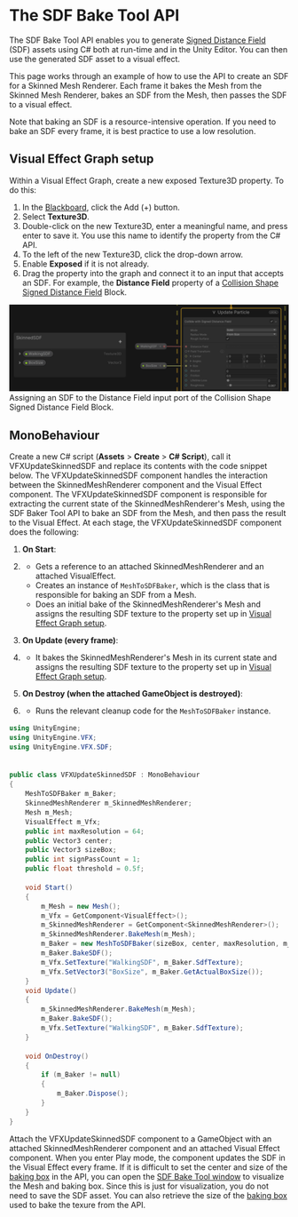# The SDF Bake Tool API

The SDF Bake Tool API enables you to generate [Signed Distance Field](sdf-in-vfx-graph.md) (SDF) assets using C# both at run-time and in the Unity Editor. You can then use the generated SDF asset to a visual effect.

This page works through an example of how to use the API to create an SDF for a Skinned Mesh Renderer. Each frame it bakes the Mesh from the Skinned Mesh Renderer, bakes an SDF from the Mesh, then passes the SDF to a visual effect.

Note that baking an SDF is a resource-intensive operation. If you need to bake an SDF every frame, it is best practice to use a low resolution.

## Visual Effect Graph setup

Within a Visual Effect Graph, create a new exposed Texture3D property. To do this:

1. In the [Blackboard](VisualEffectGraphWindow.md#Blackboard), click the Add (+) button.
2. Select **Texture3D**.
3. Double-click on the new Texture3D, enter a meaningful name, and press enter to save it. You use this name to identify the property from the C# API.
4. To the left of the new Texture3D, click the drop-down arrow.
5. Enable **Exposed** if it is not already.
6. Drag the property into the graph and connect it to an input that accepts an SDF. For example, the **Distance Field** property of a [Collision Shape Signed Distance Field](Block-CollideWithSignedDistanceField.md) Block.

![Assigning an SDF to the Distance Field input port of the Collision Shape Signed Distance Field Block.](Images/sdf-bake-tool-api-example.png)
Assigning an SDF to the Distance Field input port of the Collision Shape Signed Distance Field Block.

## MonoBehaviour

Create a new C# script (**Assets** > **Create** > **C# Script**), call it VFXUpdateSkinnedSDF and replace its contents with the code snippet below. The VFXUpdateSkinnedSDF component handles the interaction between the SkinnedMeshRenderer component and the Visual Effect component. The VFXUpdateSkinnedSDF component is responsible for extracting the current state of the SkinnedMeshRenderer's Mesh, using the SDF Baker Tool API to bake an SDF from the Mesh, and then pass the result to the Visual Effect. At each stage, the VFXUpdateSkinnedSDF component does the following:

1. **On Start**:

2. - Gets a reference to an attached SkinnedMeshRenderer and an attached VisualEffect.
   - Creates an instance of `MeshToSDFBaker`, which is the class that is responsible for baking an SDF from a Mesh.
   - Does an initial bake of the SkinnedMeshRenderer's Mesh and assigns the resulting SDF texture to the property set up in [Visual Effect Graph setup](#visual-effect-graph-setup).

3. **On Update (every frame)**:

4. - It bakes the SkinnedMeshRenderer's Mesh in its current state and assigns the resulting SDF texture to the property set up in [Visual Effect Graph setup](#visual-effect-graph-setup).

5. **On Destroy (when the attached GameObject is destroyed)**:

6. - Runs the relevant cleanup code for the `MeshToSDFBaker` instance.

```c#
using UnityEngine;
using UnityEngine.VFX;
using UnityEngine.VFX.SDF;


public class VFXUpdateSkinnedSDF : MonoBehaviour
{
    MeshToSDFBaker m_Baker;
    SkinnedMeshRenderer m_SkinnedMeshRenderer;
    Mesh m_Mesh;
    VisualEffect m_Vfx;
    public int maxResolution = 64;
    public Vector3 center;
    public Vector3 sizeBox;
    public int signPassCount = 1;
    public float threshold = 0.5f;

    void Start()
    {
        m_Mesh = new Mesh();
        m_Vfx = GetComponent<VisualEffect>();
        m_SkinnedMeshRenderer = GetComponent<SkinnedMeshRenderer>();
        m_SkinnedMeshRenderer.BakeMesh(m_Mesh);
        m_Baker = new MeshToSDFBaker(sizeBox, center, maxResolution, m_Mesh, signPassCount, threshold);
        m_Baker.BakeSDF();
        m_Vfx.SetTexture("WalkingSDF", m_Baker.SdfTexture);
        m_Vfx.SetVector3("BoxSize", m_Baker.GetActualBoxSize());
    }
    void Update()
    {
        m_SkinnedMeshRenderer.BakeMesh(m_Mesh);
        m_Baker.BakeSDF();
        m_Vfx.SetTexture("WalkingSDF", m_Baker.SdfTexture);
    }

    void OnDestroy()
    {
        if (m_Baker != null)
        {
            m_Baker.Dispose();
        }
    }
}
```

Attach the VFXUpdateSkinnedSDF component to a GameObject with an attached SkinnedMeshRenderer component and an attached Visual Effect component. When you enter Play mode, the component updates the SDF in the Visual Effect every frame. If it is difficult to set the center and size of the [baking box](sdf-bake-tool.md#baking-box) in the API, you can open the [SDF Bake Tool window](sdf-bake-tool-window.md) to visualize the Mesh and baking box. Since this is just for visualization, you do not need to save the SDF asset. You can also retrieve the size of the [baking box](sdf-bake-tool.md#baking-box) used to bake the texure from the API.
